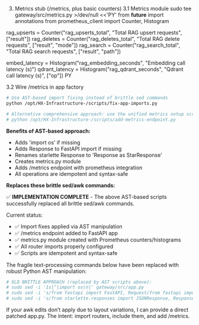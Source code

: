 3) Metrics stub (/metrics, plus basic counters)
3.1 Metrics module
sudo tee gateway/src/metrics.py >/dev/null <<'PY'
from __future__ import annotations
from prometheus_client import Counter, Histogram

rag_upserts = Counter("rag_upserts_total", "Total RAG upsert requests", ["result"])
rag_deletes = Counter("rag_deletes_total", "Total RAG delete requests", ["result", "mode"])
rag_search  = Counter("rag_search_total",  "Total RAG search requests",  ["result", "path"])

embed_latency = Histogram("rag_embedding_seconds", "Embedding call latency (s)")
qdrant_latency = Histogram("rag_qdrant_seconds", "Qdrant call latency (s)", ["op"])
PY

3.2 Wire /metrics in app factory

```bash
# Use AST-based import fixing instead of brittle sed commands
python /opt/HX-Infrastructure-/scripts/fix-app-imports.py

# Alternative comprehensive approach: use the unified metrics setup script
# python /opt/HX-Infrastructure-/scripts/add-metrics-endpoint.py
```

**Benefits of AST-based approach:**
- Adds 'import os' if missing
- Adds Response to FastAPI import if missing  
- Renames starlette Response to 'Response as StarResponse'
- Creates metrics.py module
- Adds /metrics endpoint with prometheus integration
- All operations are idempotent and syntax-safe

**Replaces these brittle sed/awk commands:**

✅ **IMPLEMENTATION COMPLETE** - The above AST-based scripts successfully replaced all brittle sed/awk commands.

Current status:
- ✅ Import fixes applied via AST manipulation
- ✅ /metrics endpoint added to FastAPI app  
- ✅ metrics.py module created with Prometheus counters/histograms
- ✅ All router imports properly configured
- ✅ Scripts are idempotent and syntax-safe

The fragile text-processing commands below have been replaced with robust Python AST manipulation:

```bash
# OLD BRITTLE APPROACH (replaced by AST scripts above):
# sudo sed -i '1s|^|import os\n|' gateway/src/app.py  
# sudo sed -i 's/from fastapi import FastAPI, Request/from fastapi import FastAPI, Request, Response/' gateway/src/app.py
# sudo sed -i 's/from starlette.responses import JSONResponse, Response/from starlette.responses import JSONResponse, Response as StarResponse/' gateway/src/app.py
```
If your awk edits don’t apply due to layout variations, I can provide a direct patched app.py. The intent: import routers, include them, and add /metrics.